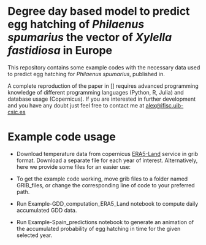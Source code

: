 # Degree day based model to predict egg hatching of *Philaenus spumarius* the vector of *Xylella fastidiosa* in Europe

This repository contains some example codes with the necessary data used to predict egg hatching for *Philaenus spumarius*, published in.

A complete reproduction of the paper in [] requires advanced programming knowledge of different programming languages (Python, R, Julia) and database usage (Copernicus). If you are interested in further development and you have any doubt just feel free to contact me at alex@ifisc.uib-csic.es

# Example code usage

* Download temperature data from copernicus [ERA5-Land](https://cds.climate.copernicus.eu/cdsapp#!/dataset/reanalysis-era5-land?tab=overview) service in grib format. Download a separate file for each year of interest. Alternatively, here we provide some files for an easier use:

* To get the example code working, move grib files to a folder named GRIB_files, or change the corresponding line of code to your preferred path.

* Run Example-GDD_computation_ERA5_Land notebook to compute daily accumulated GDD data.

* Run Example-Spain_predictions notebook to generate an animation of the accumulated probability of egg hatching in time for the given selected year.
